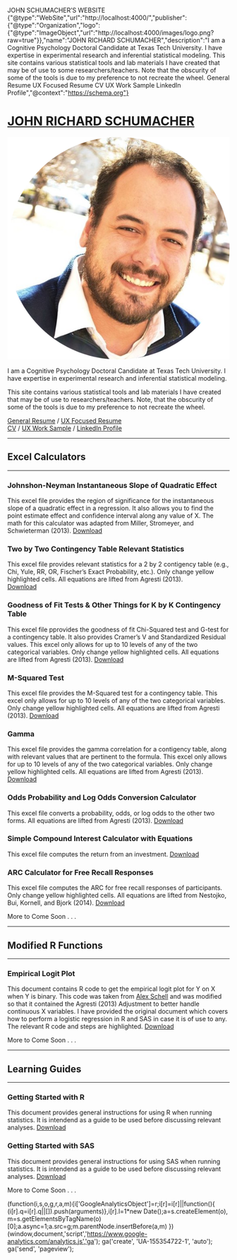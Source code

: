 JOHN SCHUMACHER’S WEBSITE           {"@type":"WebSite","url":"http://localhost:4000/","publisher":{"@type":"Organization","logo":{"@type":"ImageObject","url":"http://localhost:4000/images/logo.png?raw=true"}},"name":"JOHN RICHARD SCHUMACHER","description":"I am a Cognitive Psychology Doctoral Candidate at Texas Tech University. I have expertise in experimental research and inferential statistical modeling. This site contains various statistical tools and lab materials I have created that may be of use to some researchers/teachers. Note that the obscurity of some of the tools is due to my preference to not recreate the wheel. General Resume UX Focused Resume CV UX Work Sample LinkedIn Profile","@context":"https://schema.org"}   

[JOHN RICHARD SCHUMACHER](http://localhost:4000/)
=================================================

![Logo](/images/logo.png?raw=true)

I am a Cognitive Psychology Doctoral Candidate at Texas Tech University. I have expertise in experimental research and inferential statistical modeling.  

This site contains various statistical tools and lab materials I have created that may be of use to researchers/teachers. Note, that the obscurity of some of the tools is due to my preference to not recreate the wheel.  

[General Resume](/pdf/Schumacher_Resume_BS.pdf) / [UX Focused Resume](/pdf/Schumacher_Resume__UX.pdf)  
[CV](/pdf/Schumacher_CV.pdf) / [UX Work Sample](/pdf/UXWork.pdf) / [LinkedIn Profile](https://www.linkedin.com/in/john-schumacher-15a608196/)

* * *

Excel Calculators
-----------------

* * *

### Johnshon-Neyman Instantaneous Slope of Quadratic Effect

This excel file provides the region of significance for the instantaneous slope of a quadratic effect in a regression. It also allows you to find the point estimate effect and confidence interval along any value of X. The math for this calculator was adapted from Miller, Stromeyer, and Schwieterman (2013). [Download](/excel/JNQ.xlsx?raw=true)



### Two by Two Contingency Table Relevant Statistics

This excel file provides relevant statistics for a 2 by 2 contigency table (e.g., Chi, Yule, RR, OR, Fischer’s Exact Probability, etc.). Only change yellow highlighted cells. All equations are lifted from Agresti (2013).  
[Download](/excel/TwobyTwo.xlsx?raw=true)



### Goodness of Fit Tests & Other Things for K by K Contingency Table

This excel file pprovides the goodness of fit Chi-Squared test and G-test for a contingency table. It also provides Cramer’s V and Standardized Residual values. This excel only allows for up to 10 levels of any of the two categorical variables. Only change yellow highlighted cells. All equations are lifted from Agresti (2013). [Download](/excel/chiG.xlsx?raw=true)



### M-Squared Test

This excel file provides the M-Squared test for a contingency table. This excel only allows for up to 10 levels of any of the two categorical variables. Only change yellow highlighted cells. All equations are lifted from Agresti (2013). [Download](/excel/MSQ.xlsx?raw=true)



### Gamma

This excel file provides the gamma correlation for a contigency table, along with relevant values that are pertinent to the formula. This excel only allows for up to 10 levels of any of the two categorical variables. Only change yellow highlighted cells. All equations are lifted from Agresti (2013). [Download](/excel/Gamma.xlsx?raw=true)



### Odds Probability and Log Odds Conversion Calculator

This excel file converts a probability, odds, or log odds to the other two forms. All equations are lifted from Agresti (2013). [Download](/excel/OPL.xlsx?raw=true)



### Simple Compound Interest Calculator with Equations

This excel file computes the return from an investment. [Download](/excel/CI.xlsx?raw=true)



### ARC Calculator for Free Recall Responses

This excel file computes the ARC for free recall responses of participants. Only change yellow highlighted cells. All equations are lifted from Nestojko, Bui, Kornell, and Bjork (2014). [Download](/excel/ARC.xlsx?raw=true)



More to Come Soon . . .

* * *

Modified R Functions
--------------------

* * *

### Empirical Logit Plot

This document contains R code to get the empirical logit plot for Y on X when Y is binary. This code was taken from [Alex Schell](http://alexschell.github.io/emplogit.html) and was modified so that it contained the Agresti (2013) Adjustment to better handle continuous X variables. I have provided the original document which covers how to perform a logistic regression in R and SAS in case it is of use to any. The relevant R code and steps are highlighted. [Download](/Word/EmpLog.docx?raw=true)  

More to Come Soon . . .

* * *

Learning Guides
---------------

* * *

### Getting Started with R

This document provides general instructions for using R when running statistics. It is intendend as a guide to be used before discussing relevant analyses. [Download](/Word/R.docx?raw=true)



### Getting Started with SAS

This document provides general instructions for using SAS when running statistics. It is intendend as a guide to be used before discussing relevant analyses. [Download](/Word/SAS.docx?raw=true)  

More to Come Soon . . .

(function(i,s,o,g,r,a,m){i\['GoogleAnalyticsObject'\]=r;i\[r\]=i\[r\]||function(){ (i\[r\].q=i\[r\].q||\[\]).push(arguments)},i\[r\].l=1\*new Date();a=s.createElement(o), m=s.getElementsByTagName(o)\[0\];a.async=1;a.src=g;m.parentNode.insertBefore(a,m) })(window,document,'script','https://www.google-analytics.com/analytics.js','ga'); ga('create', 'UA-155354722-1', 'auto'); ga('send', 'pageview');
